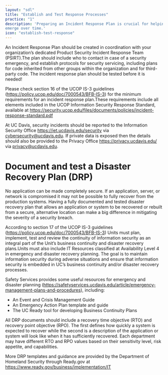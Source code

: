 ```yaml
---
layout: "sdl"
title: "Establish and Test Response Processes"
practice: "1"
description: 'Preparing an Incident Response Plan is crucial for helping to address new threats that can
emerge over time.'
icon: "establish-test-response"
---
```


An Incident Response Plan should be created in coordination with your organization’s dedicated
Product Security Incident Response Team (PSIRT).The plan should include who to contact
in case of a security emergency, and establish protocols for security servicing, including
plans for code inherited from other groups within the organization and for third-party code.
The incident response plan should be tested before it is needed!

Please check section 16 of the UCOP IS-3 guidelines
(<https://policy.ucop.edu/doc/7000543/BFB-IS-3>) for the minimum requirements for an
incident response plan.These requirements include all elements included in the UCOP
Information Security Response Standard, available at
<https://security.ucop.edu/files/documents/policies/incident-response-standard.pdf>

At UC Davis, security incidents should be reported to the Information Security Office
<https://iet.ucdavis.edu/security> via cybersecurity@ucdavis.edu. If private data is exposed
then the details should also be provided to the Privacy Office <https://privacy.ucdavis.edu/>
via privacy@ucdavis.edu.

# Document and test a Disaster Recovery Plan (DRP)
No application can be made completely secure. If an application, server, or network is
compromised it may not be possible to fully recover from the production systems. Having a
fully documented and tested disaster recovery plan that allows an application or system to
be recovered or rebuilt from a secure, alternative location can make a big difference in
mitigating the severity of a security breach.

According to section 17 of the UCOP IS-3 guidelines
(<https://policy.ucop.edu/doc/7000543/BFB-IS-3>) Units must plan, implement, test and review
the continuity of information security as an integral part of the Unit’s business continuity and
disaster recovery plans.Units must also include IT Resources classified at Availability Level
4 in emergency and disaster recovery planning. The goal is to maintain information security
during adverse situations and ensure that information security is embedded in UC’s
business continuity and/or disaster recovery processes.

Safety Services provides some useful resources for emergency and disaster planning
(<https://safetyservices.ucdavis.edu/article/emergency-management-plans-and-procedures>),
including:
* An Event and Crisis Management Guide
* An Emergency Action Plan template and guide
* The UC Ready tool for developing Business Continuity Plans

All DRP documents should include a recovery time objective (RTO) and recovery point
objective (RPO). The first defines how quickly a system is expected to recover while the
second is a description of the application or system will look like when it has sufficiently
recovered. Each department may have different RTO and RPO values based on their
sensitivity level, risk appetite, and capabilities.

More DRP templates and guidance are provided by the Department of Homeland Security
through Ready.gov at <https://www.ready.gov/business/implementation/IT>
